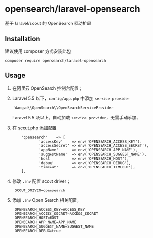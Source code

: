 # opensearch/laravel-opensearch

基于 laravel/scout 的 OpenSearch 驱动扩展

## Installation

建议使用 composer 方式安装此包

    composer require opensearch/laravel-opensearch

## Usage

1. 在阿里云 OpenSearch 控制台配置；

2. Laravel 5.5 以下，`config/app.php`  中添加 `service provider`

        Wangzd\\OpenSearch\\OpenSearchServiceProvider

    Laravel 5.5 及以上，自动加载 `service provider`，无需手动添加。
    
3. 在 scout.php 添加配置

    ```
        'opensearch'    => [
                'accessKey'    => env('OPENSEARCH_ACCESS_KEY'),
                'accessSecret' => env('OPENSEARCH_ACCESS_SECRET'),
                'appName'      => env('OPENSEARCH_APP_NAME'),
                'suggestName'  => env('OPENSEARCH_SUGGEST_NAME'),
                'host'         => env('OPENSEARCH_HOST'),
                'debug'        => env('OPENSEARCH_DEBUG'),
                'timeout'      => env('OPENSEARCH_TIMEOUT'),
        ],
    ```

4. 修改 `.env` 配置 scout driver；

        SCOUT_DRIVER=opensearch
        
5. 添加 `.env` Open Search 相关配置。

        OPENSEARCH_ACCESS_KEY=ACCESS_KEY
        OPENSEARCH_ACCESS_SECRET=ACCESS_SECRET
        OPENSEARCH_HOST=HOST
        OPENSEARCH_APP_NAME=APP_NAME
        OPENSEARCH_SUGGEST_NAME=SUGGEST_NAME
        OPENSEARCH_DEBUG=true

